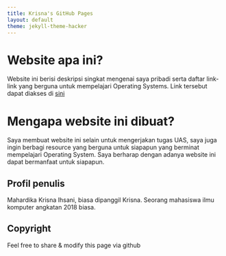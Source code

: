 ```yaml
---
title: Krisna's GitHub Pages
layout: default
theme: jekyll-theme-hacker
---
```


# Website apa ini?

Website ini berisi deskripsi singkat mengenai saya pribadi serta daftar link-link yang berguna untuk mempelajari Operating Systems. Link tersebut dapat diakses di [sini](URLs/)

# Mengapa website ini dibuat?

Saya membuat website ini selain untuk mengerjakan tugas UAS, saya juga ingin berbagi resource yang berguna untuk siapapun yang berminat mempelajari  Operating System.  Saya berharap dengan adanya website ini dapat bermanfaat untuk siapapun.

## Profil penulis

Mahardika Krisna Ihsani, biasa dipanggil Krisna. Seorang mahasiswa ilmu komputer angkatan 2018 biasa.




## Copyright

Feel free to share & modify this page via github
